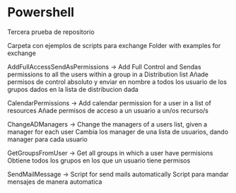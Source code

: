 # Powershell
Tercera prueba de repositorio

Carpeta con ejemplos de scripts para exchange
Folder with examples for exchange

AddFullAccessSendAsPermissions -> Add Full Control and Sendas permissions to all the users                                   within a group in a Distribution list                                                     Añade permisos de control absoluto y enviar en nombre a                                   todos los usuario de los grupos dados en la lista de                                       distribucion dada

CalendarPermissions -> Add calendar permission for a user in a list of resources
                       Añade permisos de acceso a un usuario a un/os recurso/s

ChangeADManagers    -> Change the managers of a users list, given a manager for each user
                       Cambia los manager de una lista de usuarios, dando manager para   cada usuario

GetGroupsFromUser   -> Get all groups in which a user have permisions
                       Obtiene todos los grupos en los que un usuario tiene permisos

SendMailMessage     -> Script for send mails automatically
                       Script para mandar mensajes de manera automatica
   
   